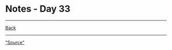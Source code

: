 # Notes - Day 33



---
<a href = "https://github.com/scottie-l/reading-notes/tree/main/reading-notes-401">Back</a>

---

<u> </u>

<a href = "">"Source"</a>